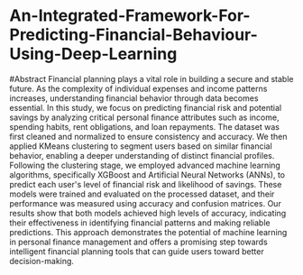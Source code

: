 # An-Integrated-Framework-For-Predicting-Financial-Behaviour-Using-Deep-Learning

#Abstract
Financial planning plays a vital role in building a secure and stable future. As the complexity
of individual expenses and income patterns increases, understanding financial behavior through
data becomes essential. In this study, we focus on predicting financial risk and potential savings
by analyzing critical personal finance attributes such as income, spending habits, rent obligations,
and loan repayments. The dataset was first cleaned and normalized to ensure consistency and
accuracy. We then applied KMeans clustering to segment users based on similar financial
behavior, enabling a deeper understanding of distinct financial profiles. Following the clustering
stage, we employed advanced machine learning algorithms, specifically XGBoost and Artificial
Neural Networks (ANNs), to predict each user's level of financial risk and likelihood of savings.
These models were trained and evaluated on the processed dataset, and their performance was
measured using accuracy and confusion matrices. Our results show that both models achieved high
levels of accuracy, indicating their effectiveness in identifying financial patterns and making
reliable predictions. This approach demonstrates the potential of machine learning in personal
finance management and offers a promising step towards intelligent financial planning tools that
can guide users toward better decision-making.

